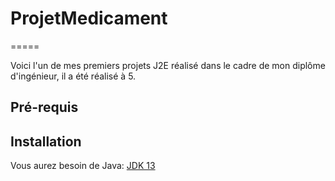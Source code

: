 # ProjetMedicament
=====

Voici l'un de mes premiers projets J2E réalisé dans le cadre de mon diplôme d'ingénieur, il a été réalisé à 5.

## Pré-requis

## Installation

Vous aurez besoin de Java:
[JDK 13](https://www.oracle.com/java/technologies/javase/jdk13-archive-downloads.html) 
